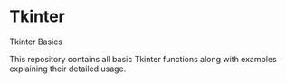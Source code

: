 # Tkinter
Tkinter Basics

This repository contains all basic Tkinter functions along with examples explaining their detailed usage.
